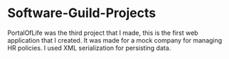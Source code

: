 # Software-Guild-Projects
PortalOfLife was the third project that I made, this is the first web application that I created. It was made for a mock company for managing HR policies. I used XML serialization for persisting data.